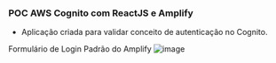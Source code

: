 ### POC AWS Cognito com ReactJS e Amplify

- Aplicação criada para validar conceito de autenticação no Cognito. 

Formulário de Login Padrão do Amplify
![image](https://user-images.githubusercontent.com/56324757/162076926-1cf232cc-19a7-4cc2-96ea-37cdde3a7302.png)
